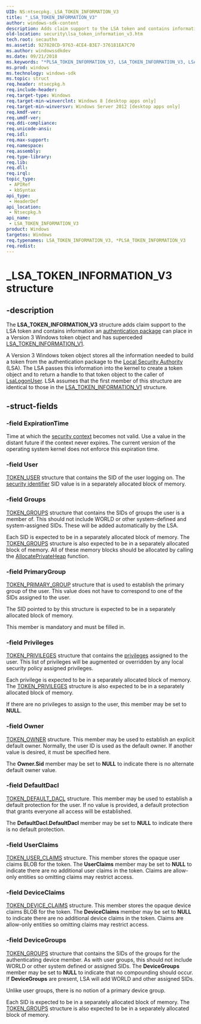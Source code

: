 ```yaml
---
UID: NS:ntsecpkg._LSA_TOKEN_INFORMATION_V3
title: "_LSA_TOKEN_INFORMATION_V3"
author: windows-sdk-content
description: Adds claim support to the LSA token and contains information an authentication package can place in a Version 3 Windows token object and has superceded LSA_TOKEN_INFORMATION_V1.
old-location: security\lsa_token_information_v3.htm
tech.root: secauthn
ms.assetid: 927828CD-9763-4CE4-B3E7-376181EA7C70
ms.author: windowssdkdev
ms.date: 09/21/2018
ms.keywords: "*PLSA_TOKEN_INFORMATION_V3, LSA_TOKEN_INFORMATION_V3, LSA_TOKEN_INFORMATION_V3 structure [Security], PLSA_TOKEN_INFORMATION_V3, PLSA_TOKEN_INFORMATION_V3 structure pointer [Security], _LSA_TOKEN_INFORMATION_V3, ntsecpkg/LSA_TOKEN_INFORMATION_V3, ntsecpkg/PLSA_TOKEN_INFORMATION_V3, security.lsa_token_information_v3"
ms.prod: windows
ms.technology: windows-sdk
ms.topic: struct
req.header: ntsecpkg.h
req.include-header: 
req.target-type: Windows
req.target-min-winverclnt: Windows 8 [desktop apps only]
req.target-min-winversvr: Windows Server 2012 [desktop apps only]
req.kmdf-ver: 
req.umdf-ver: 
req.ddi-compliance: 
req.unicode-ansi: 
req.idl: 
req.max-support: 
req.namespace: 
req.assembly: 
req.type-library: 
req.lib: 
req.dll: 
req.irql: 
topic_type:
 - APIRef
 - kbSyntax
api_type:
 - HeaderDef
api_location:
 - Ntsecpkg.h
api_name:
 - LSA_TOKEN_INFORMATION_V3
product: Windows
targetos: Windows
req.typenames: LSA_TOKEN_INFORMATION_V3, *PLSA_TOKEN_INFORMATION_V3
req.redist: 
---
```


# _LSA_TOKEN_INFORMATION_V3 structure


## -description


The <b>LSA_TOKEN_INFORMATION_V3</b> structure adds claim support to the LSA token and contains information an <a href="https://msdn.microsoft.com/0baaa937-f635-4500-8dcd-9dbbd6f4cd02">authentication package</a> can place in a Version 3 Windows token object and has superceded <a href="https://msdn.microsoft.com/e4c43828-aa5c-443c-93ad-96bb986533c5">LSA_TOKEN_INFORMATION_V1</a>.

A Version 3 Windows token object stores all the information needed to build a token from the authentication package to the <a href="https://msdn.microsoft.com/65dd9a04-fc7c-4179-95ff-dac7dad4668f">Local Security Authority</a> (LSA). The LSA passes this information into the kernel to create a token object and to return a handle to that token object to the caller of <a href="https://msdn.microsoft.com/75968d53-5af2-4d77-9486-26403b73c954">LsaLogonUser</a>. LSA assumes that the first member of this structure are identical to those in the <a href="https://msdn.microsoft.com/e4c43828-aa5c-443c-93ad-96bb986533c5">LSA_TOKEN_INFORMATION_V1</a> structure.


## -struct-fields




### -field ExpirationTime

Time at which the <a href="https://msdn.microsoft.com/3e9d7672-2314-45c8-8178-5a0afcfd0c50">security context</a> becomes not valid. Use a value in the distant future if the context never expires. The current version of the operating system kernel does not enforce this expiration time.


### -field User


<a href="https://msdn.microsoft.com/5dd8172d-7b1a-4cc0-b667-5fe91d278393">TOKEN_USER</a> structure that contains the SID of the user logging on. The <a href="https://msdn.microsoft.com/3e9d7672-2314-45c8-8178-5a0afcfd0c50">security identifier</a> SID value is in a separately allocated block of memory.


### -field Groups


<a href="https://msdn.microsoft.com/387dd7f8-4177-40fa-b5fd-bb4b371a0e64">TOKEN_GROUPS</a> structure that contains the SIDs of groups the user is a member of. This should not include WORLD or other system-defined and system-assigned SIDs. These will be added automatically by the LSA. 




Each SID is expected to be in a separately allocated block of memory. The <a href="https://msdn.microsoft.com/387dd7f8-4177-40fa-b5fd-bb4b371a0e64">TOKEN_GROUPS</a> structure is also expected to be in a separately allocated block of memory. All of these memory blocks should be allocated by calling the <a href="https://msdn.microsoft.com/956e7aaf-e8b3-4db5-945a-b579f946b769">AllocatePrivateHeap</a> function.


### -field PrimaryGroup


<a href="https://msdn.microsoft.com/d23ebe6c-36a3-434a-a0fa-fcdf50dd19a0">TOKEN_PRIMARY_GROUP</a> structure that is used to establish the primary group of the user. This value does not have to correspond to one of the SIDs assigned to the user. 




The SID pointed to by this structure is expected to be in a separately allocated block of memory.

This member is mandatory and must be filled in.


### -field Privileges


<a href="https://msdn.microsoft.com/c9016511-740f-44f3-92ed-17cc518c6612">TOKEN_PRIVILEGES</a> structure that contains the <a href="https://msdn.microsoft.com/2fe6cfd3-8a2e-4dbe-9fb8-332633daa97a">privileges</a> assigned to the user. This list of privileges will be augmented or overridden by any local security policy assigned privileges. 




Each privilege is expected to be in a separately allocated block of memory. The <a href="https://msdn.microsoft.com/c9016511-740f-44f3-92ed-17cc518c6612">TOKEN_PRIVILEGES</a> structure is also expected to be in a separately allocated block of memory.

If there are no privileges to assign to the user, this member may be set to <b>NULL</b>.


### -field Owner


<a href="https://msdn.microsoft.com/85617d56-ad46-40a3-a335-121f3c8edcc3">TOKEN_OWNER</a> structure. This member may be used to establish an explicit default owner. Normally, the user ID is used as the default owner. If another value is desired, it must be specified here. 




The <b>Owner.Sid</b> member may be set to <b>NULL</b> to indicate there is no alternate default owner value.


### -field DefaultDacl


<a href="https://msdn.microsoft.com/29fb738f-1ecd-4b72-9aea-64698cd74c12">TOKEN_DEFAULT_DACL</a> structure. This member may be used to establish a default protection for the user. If no value is provided, a default protection that grants everyone all access will be established. 




The <b>DefaultDacl.DefaultDacl</b> member may be set to <b>NULL</b> to indicate there is no default protection.


### -field UserClaims


<a href="https://msdn.microsoft.com/730541ED-0E33-4F19-BB99-145131161355">TOKEN_USER_CLAIMS</a> structure. This member stores the opaque user claims BLOB for the token. The <b>UserClaims</b> member may be set to <b>NULL</b> to indicate there are no additional user claims in the token. Claims are allow-only entities so omitting claims may restrict access.


### -field DeviceClaims


<a href="https://msdn.microsoft.com/FF20B64C-BD5F-45F5-83F1-B52634BE1065">TOKEN_DEVICE_CLAIMS</a> structure. This member stores the opaque device claims BLOB for the token. The <b>DeviceClaims</b> member may be set to <b>NULL</b> to indicate there are no additional device claims in the token. Claims are allow-only entities so omitting claims may restrict access.
					


### -field DeviceGroups


<a href="https://msdn.microsoft.com/387dd7f8-4177-40fa-b5fd-bb4b371a0e64">TOKEN_GROUPS</a> structure that contains the SIDs of the groups for the authenticating device member. As with user groups, this should not include WORLD or other system defined or assigned SIDs. The <b>DeviceGroups</b> member may be set to <b>NULL</b> to indicate that no compounding should occur. If <b>DeviceGroups</b> are present, LSA will add WORLD and other assigned SIDs. 

Unlike user groups, there is no notion of a primary device group.

Each SID is expected to be in a separately allocated block of memory. The <a href="https://msdn.microsoft.com/387dd7f8-4177-40fa-b5fd-bb4b371a0e64">TOKEN_GROUPS</a> structure is also expected to be in a separately allocated block of memory.

